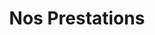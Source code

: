 ---
title: "Nos Prestations"
page_header_bg: "images/bg/section-bg3.jpg"
layout: "prestations"

############### Service style 1 ################
featured_service:
  enable: false
  service_item:
  - title: "Migration cloud native"
    image: "images/service/service-1.jpg"
    content: "container - serverless - micro services"
          
  - title: "Accompagnement DevOps"
    image: "images/service/service-4.jpg"
    content: "mindset - infra-as-code - cicd"

  - title: "Troubleshooting"
    image: "images/service/service-3.jpg"
    content: "Lorem ipsum dolor sit amet, consectetur adipisicing elit. Animi voluptatum, nobis quos dolores reiciendism unde. Est obcaecati aspernatur pariatur aliquid quos repellendus, amet architecto similique, cumque nisi earum, culpa, ipsa!"
          
  - title: "Formation"
    image: "images/service/service-4.jpg"
    content: "Lorem ipsum dolor sit amet, consectetur adipisicing elit. Animi voluptatum, nobis quos dolores reiciendism unde. Est obcaecati aspernatur pariatur aliquid quos repellendus, amet architecto similique, cumque nisi earum, culpa, ipsa!"

#################### Case Study #####################
casestudy:
  enable: true
  title: "Nous sommes là pour vous"
  content: "Nous vous accompagnons de l'expression de vos besoins en passant par la migration de votre infrastructure et applications jusqu'à votre autonomie dans le Cloud."
  case:
  - title: "Documentations Techniques (DAT, DEX)"
    image: "images/prestations/dat-dex.jpg"
    content: "Que l'on parle de Dossier d'Architecture Technique (**DAT**) ou de Dossier d'Exploitation (**DEX**) il est important d'avoir et maintenir un socle documentaire complet et exhaustif. Nous sommes là pour vous accompagner et vous aider à réaliser ces documentats, grâce à des templates prédéfinis et des outils de génération automatique."

  - title: "Migration Cloud Native"
    image: "images/prestations/migration-cloud.jpg"
    content: "La migration de vos applications dans le Cloud est la pierre angulaire des projets de transformation numérique. C'est un support important à l'innovation des entreprises et le socle de l'industrialisation du SI. L'adoption du Cloud par les équipes d'exploitation est la clé de la réussite du plan de migration pour que les DSI restent compétitives."
            
  - title: "Accompagnement DevOps"
    image: "images/prestations/accompagnement-devops.jpg"
    content: "*TODO: Nihil fugit officia esse vero, animi tenetur ullam, dolor aperiam minus aliquid enim laudantium fuga Commodi voluptas, deleniti distinctio quam totam vitae. Nihil fugit officia esse vero, animi tenetur ullam, dolor aperiam minus aliquid enim laudantium fuga Commodi voluptas, deleniti distinctio quam totam vitae.*"
            
  - title: "Troubleshooting"
    image: "images/prestations/troubleshooting.jpg"
    content: "*TODO: Nihil fugit officia esse vero, animi tenetur ullam, dolor aperiam minus aliquid enim laudantium fuga Commodi voluptas, deleniti distinctio quam totam vitae. Nihil fugit officia esse vero, animi tenetur ullam, dolor aperiam minus aliquid enim laudantium fuga Commodi voluptas, deleniti distinctio quam totam vitae.*"
            
  - title: "Formation"
    image: "images/prestations/formation.jpg"
    content: "*TODO: Nihil fugit officia esse vero, animi tenetur ullam, dolor aperiam minus aliquid enim laudantium fuga Commodi voluptas, deleniti distinctio quam totam vitae. Nihil fugit officia esse vero, animi tenetur ullam, dolor aperiam minus aliquid enim laudantium fuga Commodi voluptas, deleniti distinctio quam totam vitae.*"
            
  - title: "FinOps"
    image: "images/prestations/finops.jpg"
    content: "*TODO: Nihil fugit officia esse vero, animi tenetur ullam, dolor aperiam minus aliquid enim laudantium fuga Commodi voluptas, deleniti distinctio quam totam vitae. Nihil fugit officia esse vero, animi tenetur ullam, dolor aperiam minus aliquid enim laudantium fuga Commodi voluptas, deleniti distinctio quam totam vitae.*"

################### Technology #################
technology:
  enable: true
  title: "Nous intervenons sur un large panel de technologies"
  content: "Puisque le monde informatique évolue très vite aujourd'hui, nous avons su aquérir de solides compétences dans un périmètre très large afin de pouvoir satisfaire un maximum de nos clients. Cela passe par une maitrise des différentes technologies actuelles."
  technology_item:
    - Ansible
    - Kubernetes
    - Amazon Web Services (AWS)
    - Google Cloud Platform (GCP)
    - Terraform
    - Vault
    - Git
    - Python
    - TODO blablacloud
    - TODO blablacloud
    - TODO blablacloud
    - TODO blablacloud
    - TODO blablacloud
    - TODO blablacloud
    - TODO blablacloud
      
######################### call to action #########################
call_to_action:
  enable: true
  subtitle: "Nous sommes là pour vous"
  title: "Pour toute question ou demande d'info, n'hésitez pas"
  button:
    enable: true
    label: "Contactez Nous"
    link: "contact"
---